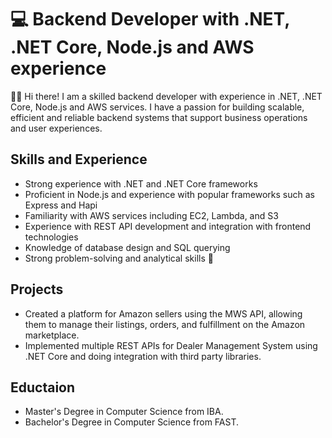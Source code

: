 # 💻 Backend Developer with .NET, .NET Core, Node.js and AWS experience

🙋‍♂️ Hi there! I am a skilled backend developer with experience in .NET, .NET Core, Node.js and AWS services. I have a passion for building scalable, efficient and reliable backend systems that support business operations and user experiences.

## Skills and Experience

* Strong experience with .NET and .NET Core frameworks
* Proficient in Node.js and experience with popular frameworks such as Express and Hapi
* Familiarity with AWS services including EC2, Lambda, and S3
* Experience with REST API development and integration with frontend technologies
* Knowledge of database design and SQL querying
* Strong problem-solving and analytical skills 🧠

## Projects
* Created a platform for Amazon sellers using the MWS API, allowing them to manage their listings, orders, and fulfillment on the Amazon marketplace.
* Implemented multiple REST APIs for Dealer Management System using .NET Core and doing integration with third party libraries.

## Eductaion
* Master's Degree in Computer Science from IBA.
* Bachelor's Degree in Computer Science from FAST.
